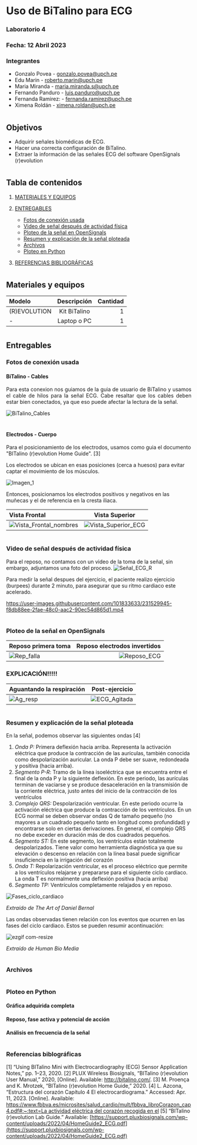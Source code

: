 # Uso de BiTalino para ECG

### Laboratorio 4

### Fecha: 12 Abril 2023

### Integrantes
* Gonzalo Povea - gonzalo.povea@upch.pe
* Edu Marin - roberto.marin@upch.pe
* Maria Miranda - maria.miranda.s@upch.pe
* Fernando Panduro - luis.panduro@upch.pe 
* Fernanda Ramirez: - fernanda.ramirez@upch.pe
* Ximena Roldán - ximena.roldan@upch.pe
 
#
## Objetivos
* Adquirir señales biomédicas de ECG.
* Hacer una correcta configuración de BiTalino.
* Extraer la información de las señales ECG del software OpenSignals (r)evolution

#

## Tabla de contenidos

1. [MATERIALES Y EQUIPOS](https://github.com/EduMV/ISB-G3/blob/main/Documentaci%C3%B3n/L4%20BiTalino%20ECG/L4_ECG.md#materiales-y-equipos)

2. [ENTREGABLES](https://github.com/EduMV/ISB-G3/blob/main/Documentaci%C3%B3n/L4%20BiTalino%20ECG/L4_ECG.md#entregables)

    * [Fotos de conexión usada](https://github.com/EduMV/ISB-G3/blob/main/Documentaci%C3%B3n/L4%20BiTalino%20ECG/L4_ECG.md#fotos-de-conexi%C3%B3n-usada)
    * [Video de señal después de actividad física](https://github.com/EduMV/ISB-G3/blob/main/Documentaci%C3%B3n/L4%20BiTalino%20ECG/L4_ECG.md#video-de-se%C3%B1al-en-silencio-el%C3%A9ctrico-o-reposo)
    * [Ploteo de la señal en OpenSignals](https://github.com/EduMV/ISB-G3/blob/main/Documentaci%C3%B3n/L4%20BiTalino%20ECG/L4_ECG.md#ploteo-de-la-se%C3%B1al-en-opensignals)
    * [Resumen y explicación de la señal ploteada](https://github.com/EduMV/ISB-G3/blob/main/Documentaci%C3%B3n/L4%20BiTalino%20ECG/L4_ECG.md#resumen-y-explicaci%C3%B3n-de-la-se%C3%B1al-ploteada)
    * [Archivos](https://github.com/EduMV/ISB-G3/blob/main/Documentaci%C3%B3n/L4%20BiTalino%20ECG/L4_ECG.md#archivos)
    * [Ploteo en Python](https://github.com/EduMV/ISB-G3/blob/main/Documentaci%C3%B3n/L4%20BiTalino%20ECG/L4_ECG.md#ploteo-en-python)

3. [REFERENCIAS BIBLIOGRÁFICAS](https://github.com/EduMV/ISB-G3/blob/main/Documentaci%C3%B3n/L4%20BiTalino%20ECG/L4_ECG.md#referencias-biblogr%C3%A1ficas)

#
## Materiales y equipos

| Modelo | Descripción | Cantidad |
| :---         |     :---:      |          ---: |
| (R)EVOLUTION   | Kit BiTalino     | 1    |
| -     | Laptop o PC       | 1      |

#
## Entregables


### Fotos de conexión usada

#### BiTalino - Cables
<p align="justify">Para esta conexion nos guiamos de la guia de usuario de BiTalino y usamos el cable de hilos para la señal ECG.
Cabe resaltar que los cables deben estar bien conectados, ya que eso puede afectar la lectura de la señal. </p>

![BiTalino_Cables](https://user-images.githubusercontent.com/101833633/231526748-466001e1-cd68-4bbe-9241-2360801a1a27.jpg)



#
#### Electrodos - Cuerpo

Para el posicionamiento de los electrodos, usamos como guia el documento "BITalino (r)evolution Home Guide". [3]

Los electrodos se ubican en esas posiciones (cerca a huesos) para evitar captar el movimiento de los músculos.

![Imagen_1](https://user-images.githubusercontent.com/89672526/231577174-f517be3b-53c2-4101-880d-68be6c65eedd.png)

Entonces, posicionamos los electrodos positivos y negativos en las muñecas y el de referencia en la cresta iliaca.

|   Vista Frontal | Vista Superior |
| :---         |     :---:      |
|  ![Vista_Frontal_nombres](https://user-images.githubusercontent.com/101833633/231528863-8773ec5a-b523-4d4f-a9d1-9a6be0dde8bc.jpg)  |    ![Vista_Superior_ECG](https://user-images.githubusercontent.com/101833633/231528901-c54d7486-4f94-4764-a065-ddda56eddc25.jpg)  |
    


#
### Video de señal después de actividad física

Para el reposo, no contamos con un video de la toma de la señal, sin embargo, adjuntamos una foto del proceso.
![Señal_ECG_R](https://user-images.githubusercontent.com/101833633/231530311-87a5de4a-0d3a-488f-9e4f-16aca5d80480.jpg)


Para medir la señal despues del ejercicio, el paciente realizo ejercicio (burpees) durante 2 minuto, para asegurar que su ritmo cardiaco este acelerado.

https://user-images.githubusercontent.com/101833633/231529945-f8db88ee-2fae-48c0-aac2-90ec54d865d1.mp4



#



#
### Ploteo de la señal en OpenSignals
| Reposo primera toma | Reposo electrodos invertidos |
| :---         |       ---: |
| ![Rep_falla](https://user-images.githubusercontent.com/101833633/231533739-022c6741-6cc5-4309-8258-fc8a4b1ff357.jpg) | ![Reposo_ECG](https://user-images.githubusercontent.com/101833633/231533781-911559ac-7d96-4235-8a32-348fbe3f9d1b.jpg) 

### EXPLICACIÓN!!!!!

   
|      Aguantando la respiración | Post-ejercicio     |
| :---         |       ---: |
| ![Ag_resp](https://user-images.githubusercontent.com/101833633/231534957-fcd76388-b02a-4ffb-8795-9f750b401bcc.jpg) |![ECG_Agitada](https://user-images.githubusercontent.com/101833633/231535010-576ecdef-6f97-46ee-9f36-c5799d104a89.jpg)  |

   
#
### Resumen y explicación de la señal ploteada
En la señal, podemos observar las siguientes ondas [4]

1. *Onda P:* Primera deflexión hacia arriba. Representa la activación eléctrica que produce la contracción de las aurículas, también conocida como despolarización auricular. La onda P debe ser suave, redondeada y positiva (hacia arriba).
2. *Segmento P-R*: Tramo de la línea isoeléctrica que se encuentra entre el final de la onda P y la siguiente deflexión. En este periodo, las aurículas terminan de vaciarse y se produce desaceleración en la transmisión de la corriente eléctrica, justo antes del inicio de la contracción de los ventrículos
3. *Complejo QRS:* Despolarización ventricular. En este periodo ocurre la activación eléctrica que produce la contracción de los ventrículos. En un ECG normal se deben observar ondas Q de tamaño pequeño (no mayores a un cuadrado pequeño tanto en longitud como profundidad) y encontrarse solo en ciertas derivaciones. En general, el complejo QRS no debe exceder en duración más de dos cuadrados pequeños.
4. *Segmento ST:* En este segmento, los ventrículos están totalmente despolarizados. Tiene valor como herramienta diagnóstica ya que su elevación o descenso en relación con la línea basal puede significar insuficiencia en la irrigación del corazón
5. *Onda T:* Repolarización ventricular, es el proceso eléctrico que permite a los ventrículos relajarse y prepararse para el siguiente ciclo cardíaco. La onda T es normalmente una deflexión positiva (hacia arriba)
6. *Segmento TP:* Ventrículos completamente relajados y en reposo.


![Fases_ciclo_cardiaco](https://user-images.githubusercontent.com/89672526/231572623-14b1062d-7c16-4698-a4f1-126b2e973a98.jpeg)

*Extraído de The Art of Daniel Bernal*



Las ondas observadas tienen relación con los eventos que ocurren en las fases del ciclo cardiaco. Estos se pueden resumir acontinuación:

![ezgif com-resize](https://user-images.githubusercontent.com/89672526/231580414-300b236c-9a75-4501-8ff2-cfa5d4007d9f.gif)

*Extraído de Human Bio Media*

#
### Archivos


#
### Ploteo en Python
#### Gráfica adquirida completa

#### Reposo, fase activa y potencial de acción


#### Análisis en frecuencia de la señal


#
### Referencias biblográficas
[1] “Using BITalino Mini with Electrocardiography (ECG) Sensor Application Notes,” pp. 1–23, 2020.
[2] PLUX Wireless Biosignals, “BITalino (r)evolution User Manual,” 2020, [Online]. Available: http://bitalino.com/.
[3] M. Proença and K. Mrotzek, “BITalino (r)evolution Home Guide,” 2020.
[4] L. Azcona, “Estructura del corazón Capítulo 4 El electrocardiograma.” Accessed: Apr. 11, 2023. [Online]. Available: [https://www.fbbva.es/microsites/salud_cardio/mult/fbbva_libroCorazon_cap4.pdf#:~:text=La actividad eléctrica del corazón recogida en el](https://www.fbbva.es/microsites/salud_cardio/mult/fbbva_libroCorazon_cap4.pdf#:~:text=La%20actividad%20el%C3%A9ctrica%20del%20coraz%C3%B3n%20recogida%20en%20el)
‌[5] “BITalino (r)evolution Lab Guide.” Available: [https://support.pluxbiosignals.com/wp-content/uploads/2022/04/HomeGuide2_ECG.pdf](https://support.pluxbiosignals.com/wp-content/uploads/2022/04/HomeGuide2_ECG.pdf)


